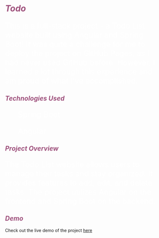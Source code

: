<h1><span style="font-style:italic; color: rgb(158, 81, 124);">Todo</span></h1>
<p style="font-size: 25px; color: white;" >This is a full-stack project - a Todo List website built using Angular and Spring Boot! It was quite a challenge for me to deploy the project on GitHub Pages, as I had never used GitHub before. However, I learned a lot through this experience and am proud of what I've accomplished.</p>

<h2 style="font-style:italic; color: rgb(158, 81, 124);">Technologies Used</h2>
<ul style="font-size: 25px; color: white;" >Spring Boot</ul>
<ul style="font-size: 25px; color: white;" >Angular</ul>

<h2 style="font-style:italic; color: rgb(158, 81, 124);">Project Overview </h2>
<p style="font-size: 25px; color: white;" >The Todo List website allows users to manage their tasks and stay organized. It provides features to add, edit, and delete tasks. The project utilizes Angular on the frontend and Spring Boot on the backend.</p>

<h2 style="font-style:italic; color: rgb(158, 81, 124);">Demo</h2>
Check out the live demo of the project <a href="https://afaf99.github.io/Todos/">here</a>
